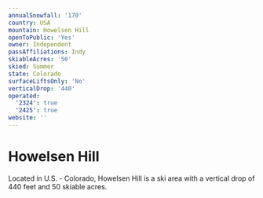 ```yaml
---
annualSnowfall: '170'
country: USA
mountain: Howelsen Hill
openToPublic: 'Yes'
owner: Independent
passAffiliations: Indy
skiableAcres: '50'
skied: Summer
state: Colorado
surfaceLiftsOnly: 'No'
verticalDrop: '440'
operated:
  '2324': true
  '2425': true
website: ''
---
```



# Howelsen Hill

Located in U.S. - Colorado, Howelsen Hill is a ski area with a vertical drop of 440 feet and 50 skiable acres.
